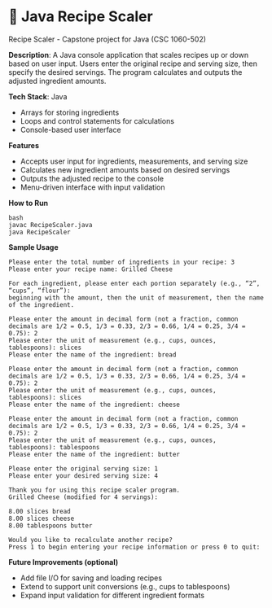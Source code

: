 # 📂 Java Recipe Scaler
Recipe Scaler - Capstone project for Java (CSC 1060-502)

**Description**: A Java console application that scales recipes up or down based on user input. Users enter the original recipe and serving size, then specify the desired servings. The program calculates and outputs the adjusted ingredient amounts.

**Tech Stack**: Java
* Arrays for storing ingredients
* Loops and control statements for calculations
* Console-based user interface

**Features**
* Accepts user input for ingredients, measurements, and serving size
* Calculates new ingredient amounts based on desired servings
* Outputs the adjusted recipe to the console
* Menu-driven interface with input validation

**How to Run**
```
bash
javac RecipeScaler.java
java RecipeScaler
```

**Sample Usage**
```
Please enter the total number of ingredients in your recipe: 3
Please enter your recipe name: Grilled Cheese

For each ingredient, please enter each portion separately (e.g., “2”, “cups”, “flour”):
beginning with the amount, then the unit of measurement, then the name of the ingredient.

Please enter the amount in decimal form (not a fraction, common decimals are 1/2 = 0.5, 1/3 = 0.33, 2/3 = 0.66, 1/4 = 0.25, 3/4 = 0.75): 2
Please enter the unit of measurement (e.g., cups, ounces, tablespoons): slices
Please enter the name of the ingredient: bread

Please enter the amount in decimal form (not a fraction, common decimals are 1/2 = 0.5, 1/3 = 0.33, 2/3 = 0.66, 1/4 = 0.25, 3/4 = 0.75): 2
Please enter the unit of measurement (e.g., cups, ounces, tablespoons): slices
Please enter the name of the ingredient: cheese

Please enter the amount in decimal form (not a fraction, common decimals are 1/2 = 0.5, 1/3 = 0.33, 2/3 = 0.66, 1/4 = 0.25, 3/4 = 0.75): 2
Please enter the unit of measurement (e.g., cups, ounces, tablespoons): tablespoons
Please enter the name of the ingredient: butter

Please enter the original serving size: 1
Please enter your desired serving size: 4

Thank you for using this recipe scaler program.
Grilled Cheese (modified for 4 servings):

8.00 slices bread
8.00 slices cheese
8.00 tablespoons butter

Would you like to recalculate another recipe?
Press 1 to begin entering your recipe information or press 0 to quit: 
```

**Future Improvements (optional)**
* Add file I/O for saving and loading recipes
* Extend to support unit conversions (e.g., cups to tablespoons)
* Expand input validation for different ingredient formats
